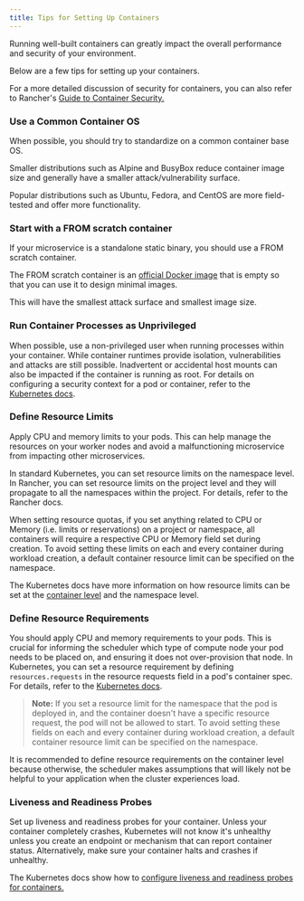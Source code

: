 ```yaml
---
title: Tips for Setting Up Containers
---
```


<head>
  <link rel="canonical" href="https://ranchermanager.docs.rancher.com//reference-guides/best-practices/rancher-managed-clusters/tips-to-set-up-containers"/>
</head>

Running well-built containers can greatly impact the overall performance and security of your environment.

Below are a few tips for setting up your containers.

For a more detailed discussion of security for containers, you can also refer to Rancher's [Guide to Container Security.](https://rancher.com/complete-guide-container-security)

### Use a Common Container OS

When possible, you should try to standardize on a common container base OS.

Smaller distributions such as Alpine and BusyBox reduce container image size and generally have a smaller attack/vulnerability surface.

Popular distributions such as Ubuntu, Fedora, and CentOS are more field-tested and offer more functionality.

### Start with a FROM scratch container
If your microservice is a standalone static binary, you should use a FROM scratch container.

The FROM scratch container is an [official Docker image](https://hub.docker.com/_/scratch) that is empty so that you can use it to design minimal images.

This will have the smallest attack surface and smallest image size.

### Run Container Processes as Unprivileged
When possible, use a non-privileged user when running processes within your container. While container runtimes provide isolation, vulnerabilities and attacks are still possible. Inadvertent or accidental host mounts can also be impacted if the container is running as root. For details on configuring a security context for a pod or container, refer to the [Kubernetes docs](https://kubernetes.io/docs/tasks/configure-pod-container/security-context/).

### Define Resource Limits
Apply CPU and memory limits to your pods. This can help manage the resources on your worker nodes and avoid a malfunctioning microservice from impacting other microservices.

In standard Kubernetes, you can set resource limits on the namespace level. In Rancher, you can set resource limits on the project level and they will propagate to all the namespaces within the project. For details, refer to the Rancher docs.

When setting resource quotas, if you set anything related to CPU or Memory (i.e. limits or reservations) on a project or namespace, all containers will require a respective CPU or Memory field set during creation. To avoid setting these limits on each and every container during workload creation, a default container resource limit can be specified on the namespace.

The Kubernetes docs have more information on how resource limits can be set at the [container level](https://kubernetes.io/docs/concepts/configuration/manage-compute-resources-container/#resource-requests-and-limits-of-pod-and-container) and the namespace level.

### Define Resource Requirements
You should apply CPU and memory requirements to your pods. This is crucial for informing the scheduler which type of compute node your pod needs to be placed on, and ensuring it does not over-provision that node. In Kubernetes, you can set a resource requirement by defining `resources.requests` in the resource requests field in a pod's container spec. For details, refer to the [Kubernetes docs](https://kubernetes.io/docs/concepts/configuration/manage-compute-resources-container/#resource-requests-and-limits-of-pod-and-container).

> **Note:** If you set a resource limit for the namespace that the pod is deployed in, and the container doesn't have a specific resource request, the pod will not be allowed to start. To avoid setting these fields on each and every container during workload creation, a default container resource limit can be specified on the namespace.

It is recommended to define resource requirements on the container level because otherwise, the scheduler makes assumptions that will likely not be helpful to your application when the cluster experiences load.

### Liveness and Readiness Probes
Set up liveness and readiness probes for your container. Unless your container completely crashes, Kubernetes will not know it's unhealthy unless you create an endpoint or mechanism that can report container status. Alternatively, make sure your container halts and crashes if unhealthy.

The Kubernetes docs show how to [configure liveness and readiness probes for containers.](https://kubernetes.io/docs/tasks/configure-pod-container/configure-liveness-readiness-probes/)
